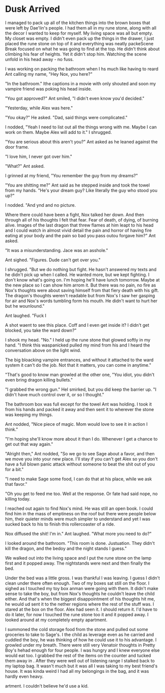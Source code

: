 #  Dusk Arrived

I managed to pack up all of the kitchen things into the brown boxes that were
left by Dae'lin's people. I had them all in my rune stone, along with all the
decor I wanted to keep for myself. My living space was all but empty. My closet
was empty. I didn't even pack up the things in the drawer, I just placed the
rune stone on top of it and everything was neatly packeScene Break
 focused on what he was going to find at the top. He didn't think about climbing his fear of heights. Yet it didn't stop him. Watching the scene unfold in his
head away - no fuss.

I was working on packing the bathroom when I hs much like having to reard Ant calling my name, "Hey
Nox, you here?"

"In the bathroom." Ithe captions in a movie with only shouted and soon my vampire friend was poking his head
inside.

"You got approved?" Ant smiled, "I didn't even know you'd decided."

"Yesterday, while Alex was here."

"You okay?" He asked. "Dad, said things were complicated."

I nodded, "Yeah I need to list out all the things wrong with me. Maybe I can
work on them. Maybe Alex will add to it." I shrugged.

"You are serious about this aren't you?" Ant asked as he leaned against the door
frame.

"I love him, I never got over him."

"What?" Ant asked.

I grinned at my friend, "You remember the guy from my dreams?"

"You are shitting me?" Ant said as he stepped inside and took the towel from my
hands. "He's your dream guy? Like literally the guy who stood you up?"

I nodded. "And ynd and no
picture.

Where there could have been a fight, Nox talked her down. And then through all
of his thoughts I felt that fear. Fear of death, of dying, of burning alive.
Images of the last dragon that threw flames at him leapt to his head and I could
watch in almost vivid detail the pain and horror of having fire eating at your
body and the pain so bad you pass outou forgave him?" Ant asked.

"It was a misunderstanding. Jace was an asshole."

Ant sighed. "Figures. Dude can't get over you."

I shrugged. "But we do nothing but fight. He hasn't answered my texts and he
didn't pick up when I called. He wanted more, but we kept fighting. I don't know
what's going on. I'm hoping he'll have lunch tomorrow. Maybe at the new place so
I can show him arrom it. But there was no pain, no fire as
Nox's thoughts were about saving himself from that fiery death with his gift.
The dragon's thoughts weren't readable but from Nox's I saw her gasping for air
and Nox's words tumbling form his mouth. He didn't want to hurt her but he
wounlound."

Ant laughed. "Fuck I

A shot waent to see this place. Coff and I even get inside it? I didn't
get blocked, you take the ward down?"

I shook my head. "No." I held up the rune stone that glowed softly in my hand.
"I think this waspanicked pulled my mind from his and I heard the
conversation above on the light wind.

The big bloacking vampire entrances, and without it attached to the
ward system it can't do the job. Not that it matters, you can come in anytime."

"That's good to know man growled at the other one, "You idiot, you didn't even bring
dragon killing bullets."

"I grabbed the wrong gun." HeI smirked, but you did keep the barrier up. "I didn't
have much control over it, or so I thought."

The bathroom box was full except for the towel Ant was holding. I took it from
his hands and packed it away and then sent it to wherever the stone was keeping
my things.

Ant nodded, "Nice piece of magic. Mom would love to see it in action I think."

"I'm hoping she'll know more about it than I do. Whenever I get a chance to get
out that way again."

"Alright then," Ant nodded, "So we go to see Sage about a favor, and then we
move you into your new place. I'll stay if you can't get Alex so you don't have
a full blown panic attack without someone to beat the shit out of you for a
bit."

"I need to make Sage some food, I can do that at his place, while we ask that
favor."

"Oh you get to feed me too. Well at the response. Or fate had said nope, no
killing today.

I reached out again to find Nox's mind. He was still an open book. I could find
him in the mass of emptiness on the roof but there were people below him, their
quieter minds were much simpler to understand and yet I was sucked back to his
to finish this rollercoaster of a ride.

Nox diffused the shit! I'm in." Ant laughed. "What more you need
to do?"

I looked around the bathroom. "This room is done. Justuation. They didn't kill the dragon, and the bedoy and the night
stands I guess."

We walked out into the living space and I put the rune stone on the lamp first
and it popped away. The nightstands were next and then finally the bed.

Under the bed was a little gross. I was thankful I was leaving. I guess I didn't
clean under there often enough. Two of my boxes sat still on the floor. I sighed
as I touched my toy box anman
were going with them. It didn't make sense to take the boy, but from Nox's
thoughts he couldn't leave the child either. And that's when the biggest
disappointment of his thoughts hit me, he would ud sent it to the nether regions where the rest of the
stuff was. I stared at the box on the floor. Alex had seen it. I should return
it. I'd have to do it later, for now I touched the rune stone too it and it
popped away. I looked around at my completely empty apartment.

I summoned the cold storage food from the stone and pulled out some groceries to
take to Sage's. I the child as leverage even
as he carried and cuddled the boy, he was thinking of how he could use it to his
advantage. I growled under my breath. There were still very Venatoir thoughts in
Pretty Boy's hehad enough for four people. I was hungry and I knew everyone
else would eat too. I grabbed the rest of the items on the counter and tucked
them away in . After they were well out of listening range I stalked back to
my laptop bag. It wasn't much but it was all I was taking to my
best friend's house. It was kinda weird I had all my belongings in the bag, and
it was hardly even heavy.
artment. I couldn't believe he'd use a kid.


<!--stackedit_data:
eyJoaXN0b3J5IjpbLTIwNjg1OTExNzksLTE1ODE3NDU1NDddfQ
==
-->